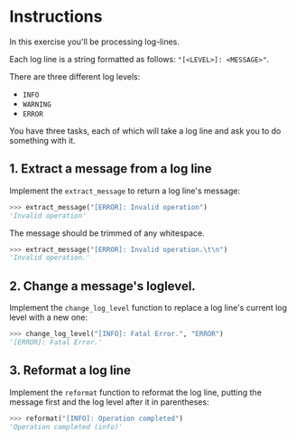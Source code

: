 # Instructions

In this exercise you'll be processing log-lines.

Each log line is a string formatted as follows: `"[<LEVEL>]: <MESSAGE>"`.

There are three different log levels:

- `INFO`
- `WARNING`
- `ERROR`

You have three tasks, each of which will take a log line and ask you to do something with it.

## 1. Extract a message from a log line

Implement the `extract_message` to return a log line's message:

```python
>>> extract_message("[ERROR]: Invalid operation")
'Invalid operation'
```

The message should be trimmed of any whitespace.

```python
>>> extract_message("[ERROR]: Invalid operation.\t\n")
'Invalid operation.'
```

## 2. Change a message's loglevel.

Implement the `change_log_level` function to replace a log line's current log level with a new one:

```python
>>> change_log_level("[INFO]: Fatal Error.", "ERROR")
'[ERROR]: Fatal Error.'
```

## 3. Reformat a log line

Implement the `reformat` function to reformat the log line, putting the message first and the log level after it in parentheses:

```python
>>> reformat("[INFO]: Operation completed")
'Operation completed (info)'
```
